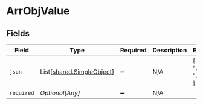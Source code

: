 # ArrObjValue


## Fields

| Field                                                            | Type                                                             | Required                                                         | Description                                                      | Example                                                          |
| ---------------------------------------------------------------- | ---------------------------------------------------------------- | ---------------------------------------------------------------- | ---------------------------------------------------------------- | ---------------------------------------------------------------- |
| `json`                                                           | List[[shared.SimpleObject](../../models/shared/simpleobject.md)] | :heavy_minus_sign:                                               | N/A                                                              | [<br/>"...",<br/>"..."<br/>]                                     |
| `required`                                                       | *Optional[Any]*                                                  | :heavy_minus_sign:                                               | N/A                                                              |                                                                  |